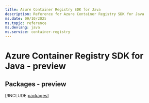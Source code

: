 ```yaml
---
title: Azure Container Registry SDK for Java
description: Reference for Azure Container Registry SDK for Java
ms.date: 09/10/2025
ms.topic: reference
ms.devlang: java
ms.service: container-registry
---
```

# Azure Container Registry SDK for Java - preview
## Packages - preview
[!INCLUDE [packages](container-registry-index.md)]